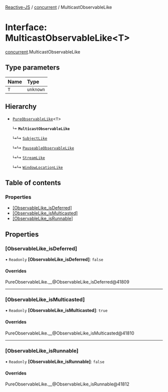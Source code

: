 [Reactive-JS](../README.md) / [concurrent](../modules/concurrent.md) / MulticastObservableLike

# Interface: MulticastObservableLike<T\>

[concurrent](../modules/concurrent.md).MulticastObservableLike

## Type parameters

| Name | Type |
| :------ | :------ |
| `T` | `unknown` |

## Hierarchy

- [`PureObservableLike`](concurrent.PureObservableLike.md)<`T`\>

  ↳ **`MulticastObservableLike`**

  ↳↳ [`SubjectLike`](concurrent.SubjectLike.md)

  ↳↳ [`PauseableObservableLike`](concurrent.PauseableObservableLike.md)

  ↳↳ [`StreamLike`](concurrent.StreamLike.md)

  ↳↳ [`WindowLocationLike`](integrations_web.WindowLocationLike.md)

## Table of contents

### Properties

- [[ObservableLike\_isDeferred]](concurrent.MulticastObservableLike.md#[observablelike_isdeferred])
- [[ObservableLike\_isMulticasted]](concurrent.MulticastObservableLike.md#[observablelike_ismulticasted])
- [[ObservableLike\_isRunnable]](concurrent.MulticastObservableLike.md#[observablelike_isrunnable])

## Properties

### [ObservableLike\_isDeferred]

• `Readonly` **[ObservableLike\_isDeferred]**: ``false``

#### Overrides

PureObservableLike.\_\_@ObservableLike\_isDeferred@41809

___

### [ObservableLike\_isMulticasted]

• `Readonly` **[ObservableLike\_isMulticasted]**: ``true``

#### Overrides

PureObservableLike.\_\_@ObservableLike\_isMulticasted@41810

___

### [ObservableLike\_isRunnable]

• `Readonly` **[ObservableLike\_isRunnable]**: ``false``

#### Overrides

PureObservableLike.\_\_@ObservableLike\_isRunnable@41812
